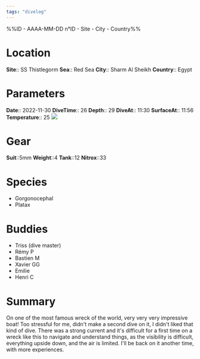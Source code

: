 ```yaml
---
tags: "divelog"
---
```

%%ID - AAAA-MM-DD n°ID - Site - City - Country%%
# Location
**Site**:: SS Thistlegorm
**Sea**:: Red Sea
**City**:: Sharm Al Sheikh
**Country**:: Egypt

# Parameters
**Date**:: 2022-11-30
**DiveTime**:: 26
**Depth**:: 29
**DiveAt**:: 11:30
**SurfaceAt**:: 11:56
**Temperature**:: 25
![](CA370284-8B24-4228-BAE2-9608910C7A7C.jpeg)

# Gear
**Suit**::5mm
**Weight**::4
**Tank**::12
**Nitrox**::33

# Species
- Gorgonocephal
- Platax
# Buddies 
- Triss (dive master)
- Rémy P
- Bastien M
- Xavier GG
- Emilie
- Henri C
# Summary
On one of the most famous wreck of the world, very very very impressive boat! Too stressful for me, didn't make a second dive on it, I didn't liked that kind of dive. There was a strong current and it's difficult for a first time on a wreck like this to navigate and understand things, as the visibility is difficult, everything upside down, and the air is limited. I'll be back on it another time, with more experiences.